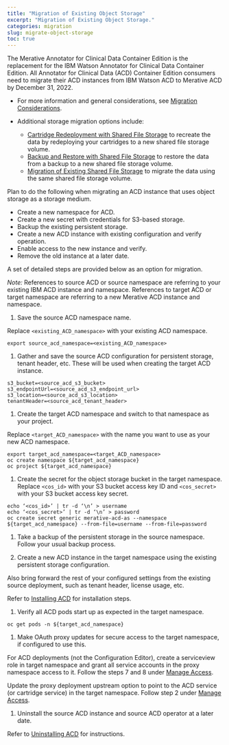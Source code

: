 ```yaml
---
title: "Migration of Existing Object Storage"
excerpt: "Migration of Existing Object Storage."
categories: migration
slug: migrate-object-storage
toc: true
---
```


The Merative Annotator for Clinical Data Container Edition is the replacement for the IBM Watson Annotator for Clinical Data Container Edition. All Annotator for Clinical Data (ACD) Container Edition consumers need to migrate their ACD instances from IBM Watson ACD to Merative ACD by December 31, 2022.

- For more information and general considerations, see [Migration Considerations](/migration/considerations/).
- Additional storage migration options include:

  - [Cartridge Redeployment with Shared File Storage](/migration/redeploy-file-storage/) to recreate the data by redeploying your cartridges to a new shared file storage volume.
  - [Backup and Restore with Shared File Storage](/migration/restore-file-storage/) to restore the data from a backup to a new shared file storage volume.
  - [Migration of Existing Shared File Storage](/migration/migrate-file-storage/) to migrate the data using the same shared file storage volume.

Plan to do the following when migrating an ACD instance that uses object storage as a storage medium.

- Create a new namespace for ACD.
- Create a new secret with credentials for S3-based storage.
- Backup the existing persistent storage.
- Create a new ACD instance with existing configuration and verify operation.
- Enable access to the new instance and verify.
- Remove the old instance at a later date.

A set of detailed steps are provided below as an option for migration.

_Note:_ References to source ACD or source namespace are referring to your existing IBM ACD instance and namespace. References to target ACD or target namespace are referring to a new Merative ACD instance and namespace.

1. Save the source ACD namespace name.

  Replace `<existing_ACD_namespace>` with your existing ACD namespace.

  ```
  export source_acd_namespace=<existing_ACD_namespace>
  ```

1. Gather and save the source ACD configuration for persistent storage, tenant header, etc. These will be used when creating the target ACD instance.

  ```
  s3_bucket=<source_acd_s3_bucket>
  s3_endpointUrl=<source_acd_s3_endpoint_url>
  s3_location=<source_acd_s3_location>
  tenantHeader=<source_acd_tenant_header>
  ```

1. Create the target ACD namespace and switch to that namespace as your project.

  Replace `<target_ACD_namespace>` with the name you want to use as your new ACD namespace.

  ```
  export target_acd_namespace=<target_ACD_namespace>
  oc create namespace ${target_acd_namespace}
  oc project ${target_acd_namespace}
  ```

1. Create the secret for the object storage bucket in the target namespace. Replace `<cos_id>` with your S3 bucket access key ID and `<cos_secret>` with your S3 bucket access key secret.

  ```
  echo ‘<cos_id>’ | tr -d ‘\n’ > username
  echo ‘<cos_secret>’ | tr -d ‘\n’ > password
  oc create secret generic merative-acd-as --namespace ${target_acd_namespace} --from-file=username --from-file=password
  ```

1. Take a backup of the persistent storage in the source namespace. Follow your usual backup process.

1. Create a new ACD instance in the target namespace using the existing persistent storage configuration.

  Also bring forward the rest of your configured settings from the existing source deployment, such as tenant header, license usage, etc.

  Refer to [Installing ACD](/installing/installing/) for installation steps.

1. Verify all ACD pods start up as expected in the target namespace.

  ```
  oc get pods -n ${target_acd_namespace}
  ```

1. Make OAuth proxy updates for secure access to the target namespace, if configured to use this.

  For ACD deployments (not the Configuration Editor), create a serviceview role in target namespace and grant all service accounts in the proxy namespace access to it. Follow the steps 7 and 8 under [Manage Access](/security/manage-access/).

  Update the proxy deployment upstream option to point to the ACD service (or cartridge service) in the target namespace. Follow step 2 under [Manage Access](/security/manage-access/).

1. Uninstall the source ACD instance and source ACD operator at a later date.

  Refer to [Uninstalling ACD](https://merative.github.io/acd-containers/installing/uninstalling/) for instructions.
